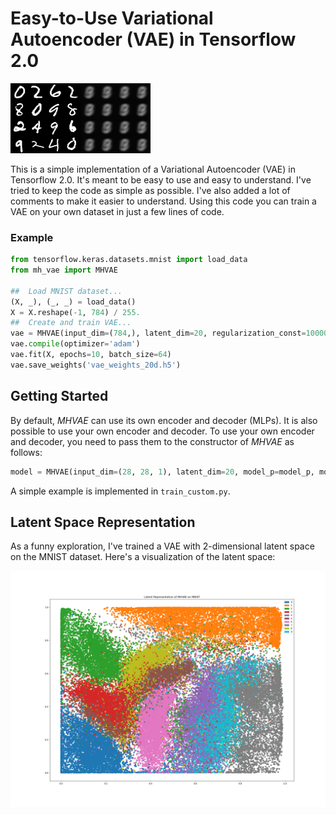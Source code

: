 # Easy-to-Use Variational Autoencoder (VAE) in Tensorflow 2.0

<img src="stuff/training_2d.gif">

This is a simple implementation of a Variational Autoencoder (VAE) in Tensorflow 2.0. It's meant to be easy to use and easy to understand. I've tried to keep the code as simple as possible. I've also added a lot of comments to make it easier to understand. Using this code you can train a VAE on your own dataset in just a few lines of code.

### Example

```python
from tensorflow.keras.datasets.mnist import load_data
from mh_vae import MHVAE

##  Load MNIST dataset...
(X, _), (_, _) = load_data()
X = X.reshape(-1, 784) / 255.
##  Create and train VAE...
vae = MHVAE(input_dim=(784,), latent_dim=20, regularization_const=10000)
vae.compile(optimizer='adam')
vae.fit(X, epochs=10, batch_size=64)
vae.save_weights('vae_weights_20d.h5')
```

## Getting Started

By default, _MHVAE_ can use its own encoder and decoder (MLPs). It is also possible to use your own encoder and decoder. To use your own encoder and decoder, you need to pass them to the constructor of _MHVAE_ as follows:

```python
model = MHVAE(input_dim=(28, 28, 1), latent_dim=20, model_p=model_p, model_q=model_q)
```

A simple example is implemented in `train_custom.py`.

## Latent Space Representation

As a funny exploration, I've trained a VAE with 2-dimensional latent space on the MNIST dataset. Here's a visualization of the latent space:

<img src="stuff/latent.png" width="700">
